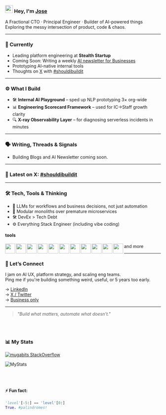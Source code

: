 
### <img src="https://media.giphy.com/media/hvRJCLFzcasrR4ia7z/giphy.gif" width="25px"> Hey, I'm [Jose](https://josemugaburu.com)
<!-- Animated hello -->
<!-- <img src="https://github.com/Anmol-Baranwal/Cool-GIFs-For-GitHub/assets/74038190/9be4d344-6782-461a-b5a6-32a07bf7b34e" width="64" alt="animated hello"> -->


A Fractional CTO · Principal Engineer · Builder of AI-powered things  
Exploring the messy intersection of product, code & chaos.

---

### 🧠 Currently
- Leading platform engineering at **Stealth Startup**
- Coming Soon: Writing a weekly [AI newsletter for Businesses]()
- Prototyping AI-native internal tools
- Thoughts on [X](https://x.com/josemugaburu1) with [#shouldibuildit](https://x.com/hashtag/shouldibuildit)

---

### ⚙️ What I Build

- 🛠️ **Internal AI Playground** – sped up NLP prototyping 3× org-wide  
- 📊 **Engineering Scorecard Framework** – used for IC→Staff growth clarity  
- 🔍 **X-ray Observability Layer** – for diagnosing serverless incidents in minutes

---

### 🗣️ Writing, Threads & Signals

- Building Blogs and AI Newsletter coming soon.
<!--
✍️ [LLMs Aren’t Just a Backend Tool](INSERT YOUR BLOG POST LINK)
🧵 [How I design AI-native features that scale](https://x.com/josemugaburu1/status/1234567890)
📬 [Subscribe to my AI dev newsletter](INSERT YOUR NEWSLETTER LINK)
-->
---

### 🧵 Latest on X: [#shouldibuildit](https://x.com/hashtag/shouldibuildit)

<!--START:twit-feed-->
<!-- Latest X posts with #shouldibuildit inserted by GitHub Action -->
<!--END:twit-feed-->

---

### 🛠️ Tech, Tools & Thinking

- 💬 LLMs for workflows and business decisions, not just automation
- 🧩 Modular monoliths over premature microservices
- 🛠️ DevEx > Tech Debt
- ⚙️ Everything Stack Engineer (including vibe coding)

#### tools 
<!-- programming languages -->
<a href="https://nodejs.org" target="_blank"><img align="left" height="32" width="32" src="https://cdn.simpleicons.org/nodedotjs/000/fff?viewbox=auto" /></a> 
<a href="https://www.typescriptlang.org/" target="_blank"><img align="left" height="32" width="32" src="https://cdn.simpleicons.org/typescript/000/fff?viewbox=auto" /></a> 
<a href="https://python.org" target="_blank"><img align="left" height="32" width="32" src="https://cdn.simpleicons.org/python/000/fff?viewbox=auto" /></a>

<!-- llm tools -->
<a href="https://n8n.io/" target="_blank"><img align="left" height="32" width="32" src="https://cdn.simpleicons.org/n8n/000/fff?viewbox=auto" /></a> 
<a href="https://www.langchain.com/" target="_blank"><img align="left" height="32" width="32" src="https://cdn.simpleicons.org/langchain/000/fff?viewbox=auto" /></a> 
<a href="https://openai.com/" target="_blank"><img align="left" height="32" width="32" src="https://cdn.simpleicons.org/openai/000/fff?viewbox=auto" /></a> 
<a href="https://claude.ai/" target="_blank"><img align="left" height="32" width="32" src="https://cdn.simpleicons.org/claude/000/fff?viewbox=auto" /></a>
<!-- frameworks -->
<a href="https://www.serverless.com" target="_blank"><img align="left" height="32" width="32" src="https://cdn.simpleicons.org/serverless/000/fff?viewbox=auto" /></a> 
<a href="https://fastapi.tiangolo.com" target="_blank"><img align="left" height="32" width="32" src="https://cdn.simpleicons.org/fastapi/000/fff?viewbox=auto" /></a> 
<a href="https://dotnet.microsoft.com/en-us/" target="_blank"><img align="left" height="32" width="32" src="https://cdn.simpleicons.org/dotnet/000/fff?viewbox=auto" /></a>

<!-- frontend & mobile -->
<a href="https://react.dev" target="_blank"><img align="left" height="32" width="32" src="https://cdn.simpleicons.org/react/000/fff?viewbox=auto" /></a> 

and more

---

### 🤝 Let’s Connect

I jam on AI UX, platform strategy, and scaling eng teams.  
Ping me if you're building something weird, useful, or 5 years too early.

→ [LinkedIn](https://linkedin.com/in/josemugaburu)  
→ [X / Twitter](https://x.com/josemugaburu1)  
→ [Business only](mailto:dev@mugabits.com)
<!-- → [Newsletter](INSERT YOUR NEWSLETTER LINK)  -->

---

> _"Build what matters, automate what doesn’t."_  


<br />
<br />


### 📊 **My Stats**


[![mugabits StackOverflow](https://stackoverflow-badge.onrender.com/api/StackOverflowBadge/3875230)](https://stackoverflow.com/users/3875230/mugabits)

![MyStats](https://github-readme-stats.vercel.app/api?username=mugabits&show_icons=true&count_private=true&hide=issues&theme=transparent)

<br />
<br />


#### ⚡ Fun fact:

<div>

```python
'level'[-5:] == 'level'[0:]
True. #palindromes!
```
</div>

